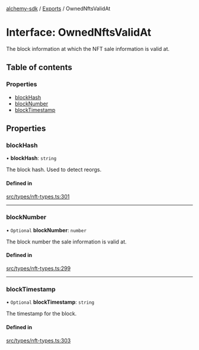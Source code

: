 [alchemy-sdk](../README.md) / [Exports](../modules.md) / OwnedNftsValidAt

# Interface: OwnedNftsValidAt

The block information at which the NFT sale information is valid at.

## Table of contents

### Properties

- [blockHash](OwnedNftsValidAt.md#blockhash)
- [blockNumber](OwnedNftsValidAt.md#blocknumber)
- [blockTimestamp](OwnedNftsValidAt.md#blocktimestamp)

## Properties

### blockHash

• **blockHash**: `string`

The block hash. Used to detect reorgs.

#### Defined in

[src/types/nft-types.ts:301](https://github.com/alchemyplatform/alchemy-sdk-js/blob/873c9882/src/types/nft-types.ts#L301)

___

### blockNumber

• `Optional` **blockNumber**: `number`

The block number the sale information is valid at.

#### Defined in

[src/types/nft-types.ts:299](https://github.com/alchemyplatform/alchemy-sdk-js/blob/873c9882/src/types/nft-types.ts#L299)

___

### blockTimestamp

• `Optional` **blockTimestamp**: `string`

The timestamp for the block.

#### Defined in

[src/types/nft-types.ts:303](https://github.com/alchemyplatform/alchemy-sdk-js/blob/873c9882/src/types/nft-types.ts#L303)

